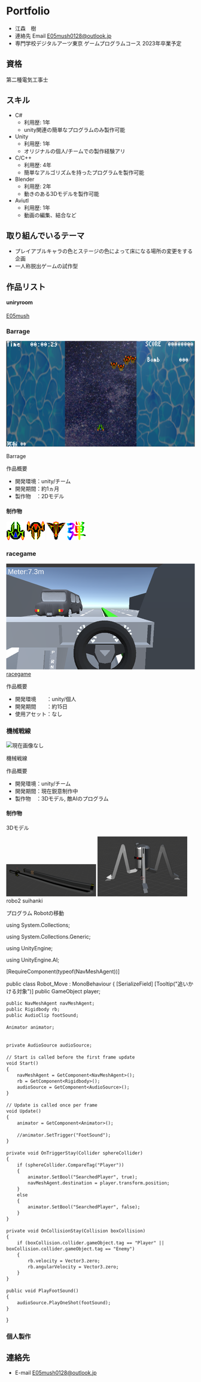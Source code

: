 # Portfolio

- 江森　樹
- 連絡先 Email [E05mush0128@outlook.jp](mailto:E05mush0128@outlook.jp)
- 専門学校デジタルアーツ東京 ゲームプログラムコース 2023年卒業予定

## 資格

第二種電気工事士

## スキル
- C#
  - 利用歴: 1年
  - unity関連の簡単なプログラムのみ製作可能
- Unity
  - 利用歴: 1年
  - オリジナルの個人/チームでの製作経験アリ
- C/C++
  - 利用歴: 4年
  - 簡単なアルゴリズムを持ったプログラムを製作可能
- Blender
  - 利用歴: 2年
  - 動きのある3Dモデルを製作可能
- Aviutl
  - 利用歴: 1年
  - 動画の編集、結合など

## 取り組んでいるテーマ
- プレイアブルキャラの色とステージの色によって床になる場所の変更をする企画
- 一人称脱出ゲームの試作型

## 作品リスト

#### uniryroom

[E05mush](https://unityroom.com/settings/games)

### Barrage

![リンク切れ、もしくは表示ミス](images/game-image.png)

Barrage

作品概要

- 開発環境：unity/チーム
- 開発期間：約1ヵ月
- 製作物　：2Dモデル

#### 制作物

![リンク切れ、もしくは表示ミス](images/chara_1_gif.gif)
![リンク切れ、もしくは表示ミス](images/enemy_1_gif.gif)
![リンク切れ、もしくは表示ミス](images/enemy_2_gif.gif)
![リンク切れ、もしくは表示ミス](images/icon_1.png)

### racegame

[![リンク切れ、もしくは表示ミス](images/race_1.png)](https://unityroom.com/games/race_games)
[racegame](https://unityroom.com/games/race_games)

作品概要

- 開発環境　　：unity/個人
- 開発期間　　：約15日
- 使用アセット：なし

### 機械戦線

![現在画像なし](images/.png)

機械戦線

作品概要

- 開発環境：unity/チーム
- 開発期間：現在鋭意制作中
- 製作物　：3Dモデル, 敵AIのプログラム

#### 制作物
3Dモデル

<img src="images/Katana_1.png" width="240px">
<img src="images/Robot_1.png" width="240px">
<img src="" width="">robo2
<img src="" width="">suihanki

プログラム
Robotの移動

using System.Collections;

using System.Collections.Generic;

using UnityEngine;

using UnityEngine.AI;


[RequireComponent(typeof(NavMeshAgent))]


public class Robot_Move : MonoBehaviour
{
    [SerializeField]
    [Tooltip("追いかける対象")]
    public GameObject player;

    public NavMeshAgent navMeshAgent;
    public Rigidbody rb;
    public AudioClip footSound;

    Animator animator;


    private AudioSource audioSource;

    // Start is called before the first frame update
    void Start()
    {
        navMeshAgent = GetComponent<NavMeshAgent>();
        rb = GetComponent<Rigidbody>();
        audioSource = GetComponent<AudioSource>();
    }

    // Update is called once per frame
    void Update()
    {
        animator = GetComponent<Animator>();

        //animator.SetTrigger("FootSound");
    }

    private void OnTriggerStay(Collider sphereCollider)
    {
        if (sphereCollider.CompareTag("Player"))
        {
            animator.SetBool("SearchedPlayer", true);
            navMeshAgent.destination = player.transform.position;
        }
        else
        {
            animator.SetBool("SearchedPlayer", false);
        }
    }
    
    private void OnCollisionStay(Collision boxCollision)
    {
        if (boxCollision.collider.gameObject.tag == "Player" || boxCollision.collider.gameObject.tag == "Enemy")
        {
            rb.velocity = Vector3.zero;
            rb.angularVelocity = Vector3.zero;
        }
    }

    public void PlayFootSound()
    {
        audioSource.PlayOneShot(footSound);
    }
}


### 個人製作



## 連絡先
- E-mail [E05mush0128@outlook.jp](mailto:E05mush0128@outlook.jp)
